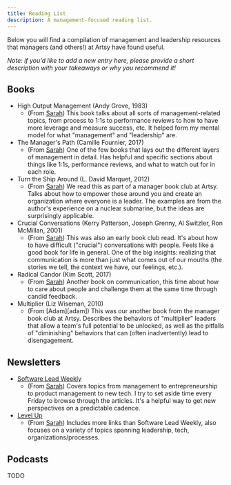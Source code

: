 ```yaml
---
title: Reading List
description: A management-focused reading list.
---
```


Below you will find a compilation of management and leadership resources that managers (and others!) at Artsy have
found useful.

_Note: if you'd like to add a new entry here, please provide a short description with your takeaways or why you
recommend it!_

## Books

- High Output Management (Andy Grove, 1983)
  - (From [Sarah][sarah]) This book talks about all sorts of management-related topics, from process to 1:1s to
    performance reviews to how to have more leverage and measure success, etc. It helped form my mental model for
    what "management" and "leadership" are.
- The Manager's Path (Camille Fournier, 2017)
  - (From [Sarah][sarah]) One of the few books that lays out the different layers of management in detail. Has
    helpful and specific sections about things like 1:1s, performance reviews, and what to watch out for in each
    role.
- Turn the Ship Around (L. David Marquet, 2012)
  - (From [Sarah][sarah]) We read this as part of a manager book club at Artsy. Talks about how to empower those
    around you and create an organization where everyone is a leader. The examples are from the author's experience
    on a nuclear submarine, but the ideas are surprisingly applicable.
- Crucial Conversations (Kerry Patterson, Joseph Grenny, Al Switzler, Ron McMillan, 2001)
  - (From [Sarah][sarah]) This was also an early book club read. It's about how to have difficult ("crucial")
    conversations with people. Feels like a good book for life in general. One of the big insights: realizing that
    communication is more than just what comes out of our mouths (the stories we tell, the context we have, our
    feelings, etc.).
- Radical Candor (Kim Scott, 2017)
  - (From [Sarah][sarah]) Another book on communication, this time about how to care about people and challenge
    them at the same time through candid feedback.
- Multiplier (Liz Wiseman, 2010)
  - (From [Adam][adam]) This was our another book from the manager book club at Artsy. Describes the behaviors of
  "multiplier" leaders that allow a team's full potential to be unlocked, as well as the pitfalls of "diminishing"
  behaviors that can (often inadvertently) lead to disengagement.

## Newsletters

- [Software Lead Weekly](https://softwareleadweekly.com)
  - (From [Sarah][sarah]) Covers topics from management to entrepreneurship to product management to new tech. I
    try to set aside time every Friday to browse through the articles. It's a helpful way to get new perspectives
    on a predictable cadence.
- [Level Up](https://levelup.patkua.com)
  - (From [Sarah][sarah]) Includes more links than Software Lead Weekly, also focuses on a variety of topics
    spanning leadership, tech, organizations/processes.

## Podcasts

TODO

[sarah]: https://github.com/sweir27
